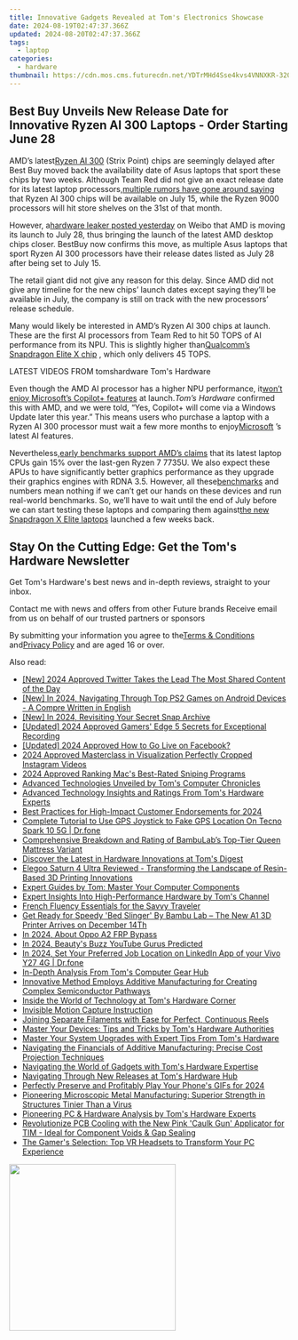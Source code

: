 ```yaml
---
title: Innovative Gadgets Revealed at Tom's Electronics Showcase
date: 2024-08-19T02:47:37.366Z
updated: 2024-08-20T02:47:37.366Z
tags:
  - laptop
categories:
  - hardware
thumbnail: https://cdn.mos.cms.futurecdn.net/YDTrMHd4Sse4kvs4VNNXKR-320-80.jpg
---
```


## Best Buy Unveils New Release Date for Innovative Ryzen AI 300 Laptops - Order Starting June 28

AMD’s latest[Ryzen AI 300](https://tools.techidaily.com) (Strix Point) chips are seemingly delayed after Best Buy moved back the availability date of Asus laptops that sport these chips by two weeks. Although Team Red did not give an exact release date for its latest laptop processors,[multiple rumors have gone around saying](https://tools.techidaily.com) that Ryzen AI 300 chips will be available on July 15, while the Ryzen 9000 processors will hit store shelves on the 31st of that month.

 However, a[hardware leaker posted yesterday](https://tools.techidaily.com) on Weibo that AMD is moving its launch to July 28, thus bringing the launch of the latest AMD desktop chips closer. BestBuy now confirms this move, as multiple Asus laptops that sport Ryzen AI 300 processors have their release dates listed as July 28 after being set to July 15.

 The retail giant did not give any reason for this delay. Since AMD did not give any timeline for the new chips’ launch dates except saying they’ll be available in July, the company is still on track with the new processors’ release schedule.

 Many would likely be interested in AMD’s Ryzen AI 300 chips at launch. These are the first AI processors from Team Red to hit 50 TOPS of AI performance from its NPU. This is slightly higher than[Qualcomm’s Snapdragon Elite X chip](https://tools.techidaily.com) , which only delivers 45 TOPS.

 LATEST VIDEOS FROM tomshardware Tom's Hardware

 Even though the AMD AI processor has a higher NPU performance, it[won’t enjoy Microsoft’s Copilot+ features](https://tools.techidaily.com) at launch._Tom’s Hardware_ confirmed this with AMD, and we were told, “Yes, Copilot+ will come via a Windows Update later this year.” This means users who purchase a laptop with a Ryzen AI 300 processor must wait a few more months to enjoy[Microsoft](https://tools.techidaily.com) ’s latest AI features.

 Nevertheless,[early benchmarks support AMD’s claims](https://tools.techidaily.com) that its latest laptop CPUs gain 15% over the last-gen Ryzen 7 7735U. We also expect these APUs to have significantly better graphics performance as they upgrade their graphics engines with RDNA 3.5\. However, all these[benchmarks](https://tools.techidaily.com) and numbers mean nothing if we can’t get our hands on these devices and run real-world benchmarks. So, we’ll have to wait until the end of July before we can start testing these laptops and comparing them against[the new Snapdragon X Elite laptops](https://tools.techidaily.com) launched a few weeks back.

## Stay On the Cutting Edge: Get the Tom's Hardware Newsletter

 Get Tom's Hardware's best news and in-depth reviews, straight to your inbox.

 Contact me with news and offers from other Future brands  Receive email from us on behalf of our trusted partners or sponsors

 By submitting your information you agree to the[Terms & Conditions](https://futureplc.com/terms-conditions/) and[Privacy Policy](https://futureplc.com/privacy-policy/) and are aged 16 or over.

<ins class="adsbygoogle"
     style="display:block"
     data-ad-format="autorelaxed"
     data-ad-client="ca-pub-7571918770474297"
     data-ad-slot="1223367746"></ins>



<ins class="adsbygoogle"
     style="display:block"
     data-ad-client="ca-pub-7571918770474297"
     data-ad-slot="8358498916"
     data-ad-format="auto"
     data-full-width-responsive="true"></ins>

<span class="atpl-alsoreadstyle">Also read:</span>
<div><ul>
<li><a href="https://twitter-clips.techidaily.com/new-2024-approved-twitter-takes-the-lead-the-most-shared-content-of-the-day/"><u>[New] 2024 Approved  Twitter Takes the Lead  The Most Shared Content of the Day</u></a></li>
<li><a href="https://digital-screen-recording.techidaily.com/new-in-2024-navigating-through-top-ps2-games-on-android-devices-a-compre-written-in-english/"><u>[New] In 2024, Navigating Through Top PS2 Games on Android Devices - A Compre Written in English</u></a></li>
<li><a href="https://snapchat-videos.techidaily.com/new-in-2024-revisiting-your-secret-snap-archive/"><u>[New] In 2024, Revisiting Your Secret Snap Archive</u></a></li>
<li><a href="https://visual-screen-recording.techidaily.com/updated-2024-approved-gamers-edge-5-secrets-for-exceptional-recording/"><u>[Updated] 2024 Approved  Gamers' Edge  5 Secrets for Exceptional Recording</u></a></li>
<li><a href="https://facebook-video-content.techidaily.com/updated-2024-approved-how-to-go-live-on-facebook/"><u>[Updated] 2024 Approved  How to Go Live on Facebook?</u></a></li>
<li><a href="https://instagram-video-recordings.techidaily.com/2024-approved-masterclass-in-visualization-perfectly-cropped-instagram-videos/"><u>2024 Approved  Masterclass in Visualization  Perfectly Cropped Instagram Videos</u></a></li>
<li><a href="https://screen-recording.techidaily.com/2024-approved-ranking-macs-best-rated-sniping-programs/"><u>2024 Approved  Ranking Mac's Best-Rated Sniping Programs</u></a></li>
<li><a href="https://hardware-tips.techidaily.com/advanced-technologies-unveiled-by-toms-computer-chronicles/"><u>Advanced Technologies Unveiled by Tom's Computer Chronicles</u></a></li>
<li><a href="https://hardware-tips.techidaily.com/advanced-technology-insights-and-ratings-from-toms-hardware-experts/"><u>Advanced Technology Insights and Ratings From Tom's Hardware Experts</u></a></li>
<li><a href="https://extra-lessons.techidaily.com/best-practices-for-high-impact-customer-endorsements-for-2024/"><u>Best Practices for High-Impact Customer Endorsements for 2024</u></a></li>
<li><a href="https://fake-location.techidaily.com/complete-tutorial-to-use-gps-joystick-to-fake-gps-location-on-tecno-spark-10-5g-drfone-by-drfone-virtual-android/"><u>Complete Tutorial to Use GPS Joystick to Fake GPS Location On Tecno Spark 10 5G | Dr.fone</u></a></li>
<li><a href="https://hardware-tips.techidaily.com/comprehensive-breakdown-and-rating-of-bambulabs-top-tier-queen-mattress-variant/"><u>Comprehensive Breakdown and Rating of BambuLab’s Top-Tier Queen Mattress Variant</u></a></li>
<li><a href="https://hardware-tips.techidaily.com/discover-the-latest-in-hardware-innovations-at-toms-digest/"><u>Discover the Latest in Hardware Innovations at Tom's Digest</u></a></li>
<li><a href="https://hardware-tips.techidaily.com/elegoo-saturn-4-ultra-reviewed-transforming-the-landscape-of-resin-based-3d-printing-innovations/"><u>Elegoo Saturn 4 Ultra Reviewed - Transforming the Landscape of Resin-Based 3D Printing Innovations</u></a></li>
<li><a href="https://hardware-tips.techidaily.com/expert-guides-by-tom-master-your-computer-components/"><u>Expert Guides by Tom: Master Your Computer Components</u></a></li>
<li><a href="https://hardware-tips.techidaily.com/expert-insights-into-high-performance-hardware-by-toms-channel/"><u>Expert Insights Into High-Performance Hardware by Tom's Channel</u></a></li>
<li><a href="https://mondly-stories.techidaily.com/french-fluency-essentials-for-the-savvy-traveler/"><u>French Fluency Essentials for the Savvy Traveler</u></a></li>
<li><a href="https://hardware-tips.techidaily.com/get-ready-for-speedy-bed-slinger-by-bambu-lab-the-new-a1-3d-printer-arrives-on-december-14th/"><u>Get Ready for Speedy 'Bed Slinger' By Bambu Lab – The New A1 3D Printer Arrives on December 14Th</u></a></li>
<li><a href="https://android-frp.techidaily.com/in-2024-about-oppo-a2-frp-bypass-by-drfone-android/"><u>In 2024, About Oppo A2 FRP Bypass</u></a></li>
<li><a href="https://youtube-zero.techidaily.com/24-beautys-buzz-youtube-gurus-predicted/"><u>In 2024, Beauty's Buzz  YouTube Gurus Predicted</u></a></li>
<li><a href="https://location-social.techidaily.com/in-2024-set-your-preferred-job-location-on-linkedin-app-of-your-vivo-y27-4g-drfone-by-drfone-virtual-android/"><u>In 2024, Set Your Preferred Job Location on LinkedIn App of your Vivo Y27 4G | Dr.fone</u></a></li>
<li><a href="https://hardware-tips.techidaily.com/in-depth-analysis-from-toms-computer-gear-hub/"><u>In-Depth Analysis From Tom's Computer Gear Hub</u></a></li>
<li><a href="https://hardware-tips.techidaily.com/innovative-method-employs-additive-manufacturing-for-creating-complex-semiconductor-pathways/"><u>Innovative Method Employs Additive Manufacturing for Creating Complex Semiconductor Pathways</u></a></li>
<li><a href="https://hardware-tips.techidaily.com/inside-the-world-of-technology-at-toms-hardware-corner/"><u>Inside the World of Technology at Tom's Hardware Corner</u></a></li>
<li><a href="https://extra-lessons.techidaily.com/invisible-motion-capture-instruction/"><u>Invisible Motion Capture Instruction</u></a></li>
<li><a href="https://hardware-tips.techidaily.com/joining-separate-filaments-with-ease-for-perfect-continuous-reels/"><u>Joining Separate Filaments with Ease for Perfect, Continuous Reels</u></a></li>
<li><a href="https://hardware-tips.techidaily.com/master-your-devices-tips-and-tricks-by-toms-hardware-authorities/"><u>Master Your Devices: Tips and Tricks by Tom's Hardware Authorities</u></a></li>
<li><a href="https://hardware-tips.techidaily.com/master-your-system-upgrades-with-expert-tips-from-toms-hardware/"><u>Master Your System Upgrades with Expert Tips From Tom's Hardware</u></a></li>
<li><a href="https://hardware-tips.techidaily.com/navigating-the-financials-of-additive-manufacturing-precise-cost-projection-techniques/"><u>Navigating the Financials of Additive Manufacturing: Precise Cost Projection Techniques</u></a></li>
<li><a href="https://hardware-tips.techidaily.com/navigating-the-world-of-gadgets-with-toms-hardware-expertise/"><u>Navigating the World of Gadgets with Tom's Hardware Expertise</u></a></li>
<li><a href="https://hardware-tips.techidaily.com/navigating-through-new-releases-at-toms-hardware-hub/"><u>Navigating Through New Releases at Tom's Hardware Hub</u></a></li>
<li><a href="https://extra-skills.techidaily.com/perfectly-preserve-and-profitably-play-your-phones-gifs-for-2024/"><u>Perfectly Preserve and Profitably Play Your Phone's GIFs for 2024</u></a></li>
<li><a href="https://hardware-tips.techidaily.com/pioneering-microscopic-metal-manufacturing-superior-strength-in-structures-tinier-than-a-virus/"><u>Pioneering Microscopic Metal Manufacturing: Superior Strength in Structures Tinier Than a Virus</u></a></li>
<li><a href="https://hardware-tips.techidaily.com/pioneering-pc-and-hardware-analysis-by-toms-hardware-experts/"><u>Pioneering PC & Hardware Analysis by Tom's Hardware Experts</u></a></li>
<li><a href="https://hardware-tips.techidaily.com/revolutionize-pcb-cooling-with-the-new-pink-caulk-gun-applicator-for-tim-ideal-for-component-voids-and-gap-sealing/"><u>Revolutionize PCB Cooling with the New Pink 'Caulk Gun' Applicator for TIM - Ideal for Component Voids & Gap Sealing</u></a></li>
<li><a href="https://hardware-tips.techidaily.com/the-gamers-selection-top-vr-headsets-to-transform-your-pc-experience/"><u>The Gamer's Selection: Top VR Headsets to Transform Your PC Experience</u></a></li>
</ul></div>

<!-- affiliate ads begin -->
<a href="https://coinrule.sjv.io/c/5597632/1958374/18409" target="_top" id="1958374"><img src="//a.impactradius-go.com/display-ad/18409-1958374" border="0" alt="" width="300" height="300"/></a><img height="0" width="0" src="https://imp.pxf.io/i/5597632/1958374/18409" style="position:absolute;visibility:hidden;" border="0" />
<!-- affiliate ads end -->